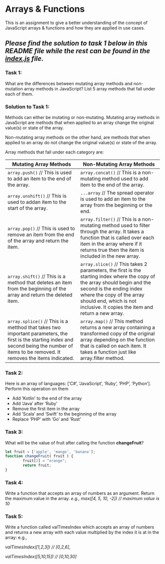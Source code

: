 # Arrays & Functions

This is an assignment to give a better understanding of the concept of JavaScript arrays & functions and how they are applied in use cases.

## *Please find the solution to task 1 below in this README file while the rest can be found in the [index.js](./index.js) file.*

### Task 1:
What are the differences between mutating array methods and non-mutation array methods in JavaScript? List 5 array methods that fall under each of them.

### Solution to Task 1:
Methods can either be mutating or non-mutating. Mutating array methods in JavaScript are methods that when applied to an array change the original value(s) or state of the array. 

Non-mutating array methods on the other hand, are methods that when applied to an array do not change the original value(s) or state of the array.

Array methods that fall under each category are:

| Mutating Array Methods | Non-Mutating Array Methods |
| ---------------------- | ---------------------- |
| ` array.push() ` // This is used to add an item to the end of the array. | ` array.concat() ` // This is a non-mutating method used to add item to the end of the array. |
| ` array.unshift() ` // This is used to addan item to the start of the array. | ` ...array ` // The spread operator is used to add an item to the array from the beginning or the end. |
| ` array.pop() ` // This is used to remove an item from the end of the array and return the item. | ` array.filter() ` // This is a non-mutating method used to filter through the array. It takes a function that is called over each item in the array where if it returns true then the item is included in the new array. 
| ` array.shift() ` // This is a method that deletes an item from the beginning of the array and return the deleted item. | ` array.slice() ` // This takes 2 parameters, the first is the starting index where the copy of the array should begin and the second is the ending index where the copy of the array should end, which is not inclusive. It copies the item and return a new array.
| ` array.splice() ` // This is a metthod that takes two important parameters, the first is the starting index and second being the number of items to be removed. It removes the items indicated. | ` array.map() ` // This method returns a new array containing a transformed copy of the original array depending on the function that is called on each item. It takes a function just like array.filter method.


### Task 2:
Here is an array of languages: [‘C#’, ‘JavaScript’, ‘Ruby’, ‘PHP’, ‘Python’]. Perform this operation on them 
-   Add ‘Kotlin’ to the end of the array
-   Add ‘Java’ after ‘Ruby’
-   Remove the first item in the array
-   Add ’Scala’ and ‘Swift’ to the beginning of the array
-   Replace ‘PHP’ with ‘Go’ and ‘Rust’


### Task 3:
What will be the value of fruit after calling the function **changeFruit**?

```javascript
let fruit = ['apple', 'mango', 'banana'];
function changeFruit( fruit ) {
        fruit[2] = "orange";
        return fruit;
}
```


### Task 4:
Write a function that accepts an array of numbers as an argument. Return the maximum value in the array.
*e.g., max([4, 5, 10, -2]) // maximum value is 10*


### Task 5:
Write a function called valTimesIndex which accepts an array of numbers and returns a new array with each value multiplied by the index it is at in the array:
e.g.,

*valTimesIndex([1,2,3]) // [0,2,6]*,
     
*valTimesIndex([5,10,15]) // [0,10,30]*